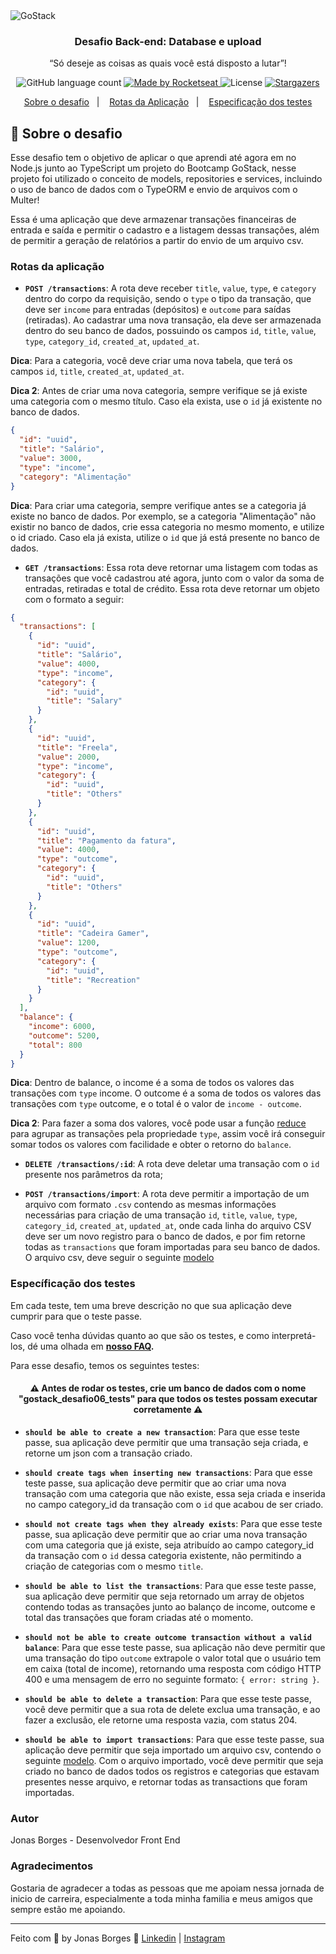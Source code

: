 <img alt="GoStack" src="https://storage.googleapis.com/golden-wind/bootcamp-gostack/header-desafios.png" />

<h3 align="center">
  Desafio Back-end: Database e upload
</h3>

<p align="center">“Só deseje as coisas as quais você está disposto a lutar”!</blockquote>

<p align="center">
  <img alt="GitHub language count" src="https://img.shields.io/github/languages/count/rocketseat/bootcamp-gostack-desafios?color=%2304D361">

  <a href="https://rocketseat.com.br">
    <img alt="Made by Rocketseat" src="https://img.shields.io/badge/made%20by-Rocketseat-%2304D361">
  </a>

  <img alt="License" src="https://img.shields.io/badge/license-MIT-%2304D361">

  <a href="https://github.com/Rocketseat/bootcamp-gostack-desafios/stargazers">
    <img alt="Stargazers" src="https://img.shields.io/github/stars/rocketseat/bootcamp-gostack-desafios?style=social">
  </a>
</p>

<p align="center">
  <a href="#rocket-sobre-o-desafio">Sobre o desafio</a>&nbsp;&nbsp;&nbsp;|&nbsp;&nbsp;&nbsp;
  <a href="#Rotas-da-aplicação">Rotas da Aplicação</a>&nbsp;&nbsp;&nbsp;|&nbsp;&nbsp;&nbsp;
  <a href="#Específicação-dos-testes">Especificação dos testes</a>
</p>

## :rocket: Sobre o desafio

Esse desafio tem o objetivo de aplicar o que aprendi até agora em no Node.js junto ao TypeScript um projeto do Bootcamp GoStack, nesse projeto foi utilizado o conceito de models, repositories e services, incluindo o uso de banco de dados com o TypeORM e envio de arquivos com o Multer!

Essa é uma aplicação que deve armazenar transações financeiras de entrada e saída e permitir o cadastro e a listagem dessas transações, além de permitir a geração de relatórios a partir do envio de um arquivo csv.

### Rotas da aplicação

- **`POST /transactions`**: A rota deve receber `title`, `value`, `type`, e `category` dentro do corpo da requisição, sendo o `type` o tipo da transação, que deve ser `income` para entradas (depósitos) e `outcome` para saídas (retiradas). Ao cadastrar uma nova transação, ela deve ser armazenada dentro do seu banco de dados, possuindo os campos `id`, `title`, `value`, `type`, `category_id`, `created_at`, `updated_at`.

**Dica**: Para a categoria, você deve criar uma nova tabela, que terá os campos `id`, `title`, `created_at`, `updated_at`.

**Dica 2**: Antes de criar uma nova categoria, sempre verifique se já existe uma categoria com o mesmo título. Caso ela exista, use o `id` já existente no banco de dados.

```json
{
  "id": "uuid",
  "title": "Salário",
  "value": 3000,
  "type": "income",
  "category": "Alimentação"
}
```

**Dica**: Para criar uma categoria, sempre verifique antes se a categoria já existe no banco de dados. Por exemplo, se a categoria "Alimentação" não existir no banco de dados, crie essa categoria no mesmo momento, e utilize o id criado. Caso ela já exista, utilize o `id` que já está presente no banco de dados.

- **`GET /transactions`**: Essa rota deve retornar uma listagem com todas as transações que você cadastrou até agora, junto com o valor da soma de entradas, retiradas e total de crédito. Essa rota deve retornar um objeto com o formato a seguir:

```json
{
  "transactions": [
    {
      "id": "uuid",
      "title": "Salário",
      "value": 4000,
      "type": "income",
      "category": {
        "id": "uuid",
        "title": "Salary"
      }
    },
    {
      "id": "uuid",
      "title": "Freela",
      "value": 2000,
      "type": "income",
      "category": {
        "id": "uuid",
        "title": "Others"
      }
    },
    {
      "id": "uuid",
      "title": "Pagamento da fatura",
      "value": 4000,
      "type": "outcome",
      "category": {
        "id": "uuid",
        "title": "Others"
      }
    },
    {
      "id": "uuid",
      "title": "Cadeira Gamer",
      "value": 1200,
      "type": "outcome",
      "category": {
        "id": "uuid",
        "title": "Recreation"
      }
    }
  ],
  "balance": {
    "income": 6000,
    "outcome": 5200,
    "total": 800
  }
}
```

**Dica**: Dentro de balance, o income é a soma de todos os valores das transações com `type` income. O outcome é a soma de todos os valores das transações com `type` outcome, e o total é o valor de `income - outcome`.

**Dica 2**: Para fazer a soma dos valores, você pode usar a função [reduce](https://developer.mozilla.org/pt-BR/docs/Web/JavaScript/Reference/Global_Objects/Array/reduce) para agrupar as transações pela propriedade `type`, assim você irá conseguir somar todos os valores com facilidade e obter o retorno do `balance`.

- **`DELETE /transactions/:id`**: A rota deve deletar uma transação com o `id` presente nos parâmetros da rota;

* **`POST /transactions/import`**: A rota deve permitir a importação de um arquivo com formato `.csv` contendo as mesmas informações necessárias para criação de uma transação `id`, `title`, `value`, `type`, `category_id`, `created_at`, `updated_at`, onde cada linha do arquivo CSV deve ser um novo registro para o banco de dados, e por fim retorne todas as `transactions` que foram importadas para seu banco de dados. O arquivo csv, deve seguir o seguinte [modelo](./assets/file.csv)

### Específicação dos testes

Em cada teste, tem uma breve descrição no que sua aplicação deve cumprir para que o teste passe.

Caso você tenha dúvidas quanto ao que são os testes, e como interpretá-los, dé uma olhada em **[nosso FAQ](https://github.com/Rocketseat/bootcamp-gostack-desafios/tree/master/faq-desafios).**

Para esse desafio, temos os seguintes testes:

<h4 align="center">
  ⚠️ Antes de rodar os testes, crie um banco de dados com o nome "gostack_desafio06_tests" para que todos os testes possam executar corretamente ⚠️
</h4>

- **`should be able to create a new transaction`**: Para que esse teste passe, sua aplicação deve permitir que uma transação seja criada, e retorne um json com a transação criado.

* **`should create tags when inserting new transactions`**: Para que esse teste passe, sua aplicação deve permitir que ao criar uma nova transação com uma categoria que não existe, essa seja criada e inserida no campo category_id da transação com o `id` que acabou de ser criado.

- **`should not create tags when they already exists`**: Para que esse teste passe, sua aplicação deve permitir que ao criar uma nova transação com uma categoria que já existe, seja atribuído ao campo category_id da transação com o `id` dessa categoria existente, não permitindo a criação de categorias com o mesmo `title`.

* **`should be able to list the transactions`**: Para que esse teste passe, sua aplicação deve permitir que seja retornado um array de objetos contendo todas as transações junto ao balanço de income, outcome e total das transações que foram criadas até o momento.

- **`should not be able to create outcome transaction without a valid balance`**: Para que esse teste passe, sua aplicação não deve permitir que uma transação do tipo `outcome` extrapole o valor total que o usuário tem em caixa (total de income), retornando uma resposta com código HTTP 400 e uma mensagem de erro no seguinte formato: `{ error: string }`.

* **`should be able to delete a transaction`**: Para que esse teste passe, você deve permitir que a sua rota de delete exclua uma transação, e ao fazer a exclusão, ele retorne uma resposta vazia, com status 204.

- **`should be able to import transactions`**: Para que esse teste passe, sua aplicação deve permitir que seja importado um arquivo csv, contendo o seguinte [modelo](./assets/file.csv). Com o arquivo importado, você deve permitir que seja criado no banco de dados todos os registros e categorias que estavam presentes nesse arquivo, e retornar todas as transactions que foram importadas.

### Autor
Jonas Borges - Desenvolvedor Front End

### Agradecimentos
Gostaria de agradecer a todas as pessoas que me apoiam nessa jornada de inicio de carreira, especialmente a toda minha familia e meus amigos que sempre estão me apoiando.

---

Feito com 💜 by Jonas Borges :wave: [Linkedin](https://www.linkedin.com/in/jonasborgesweb/) | [Instagram](https://www.instagram.com/jonasborgesweb/)
